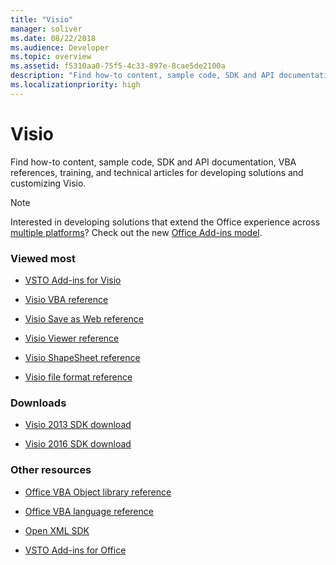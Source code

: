 ```yaml
---
title: "Visio"
manager: soliver
ms.date: 08/22/2018
ms.audience: Developer
ms.topic: overview
ms.assetid: f5310aa0-75f5-4c33-897e-8cae5de2100a
description: "Find how-to content, sample code, SDK and API documentation, VBA references, training, and technical articles for developing solutions and customizing Visio."
ms.localizationpriority: high
---
```


# Visio

Find how-to content, sample code, SDK and API documentation, VBA references, training, and technical articles for developing solutions and customizing Visio.
  
> [!NOTE]
> Interested in developing solutions that extend the Office experience across [multiple platforms](/office/dev/add-ins/overview/office-add-in-availability)? Check out the new [Office Add-ins model](/office/dev/add-ins/overview/office-add-ins). 
  
### Viewed most

- [VSTO Add-ins for Visio](/visualstudio/vsto/visio-solutions?view=vs-2017&preserve-view=true)

- [Visio VBA reference](/office/vba/api/overview/visio)
  
- [Visio Save as Web reference](/office/vba/api/overview/Visio/visio-save-as-web-reference)
  
- [Visio Viewer reference](/office/vba/api/overview/visio/visio-viewer-reference)
  
- [Visio ShapeSheet reference](visio-shapesheet-reference.md)
  
- [Visio file format reference](visio-file-format-reference.md)
  
### Downloads
  
- [Visio 2013 SDK download](https://www.microsoft.com/download/details.aspx?id=36825)

- [Visio 2016 SDK download](https://www.microsoft.com/download/details.aspx?id=51221)  

### Other resources
  
- [Office VBA Object library reference](/office/vba/api/overview/library-reference)
  
- [Office VBA language reference](/office/vba/api/overview/language-reference)
  
- [Open XML SDK](/office/open-xml/open-xml-sdk)
  
- [VSTO Add-ins for Office](/visualstudio/vsto/create-vsto-add-ins-for-office-by-using-visual-studio?view=vs-2017&preserve-view=true)
  

